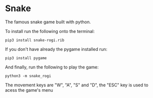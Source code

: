 # Snake
The famous snake game built with python.

To install run the following onto the terminal:

`pip3 install snake-rogi.rib`

If you don't have already the pygame installed run:

`pip3 install pygame`

And finally, run the following to play the game:

`python3 -m snake_rogi`

The movement keys are "W", "A", "S" and "D", the "ESC" key is used to acess the game's menu
